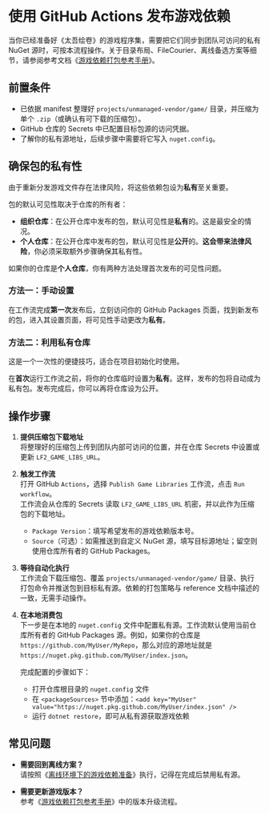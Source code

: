 # 使用 GitHub Actions 发布游戏依赖

当你已经准备好《太吾绘卷》的游戏程序集，需要把它们同步到团队可访问的私有 NuGet 源时，可按本流程操作。关于目录布局、FileCourier、离线备选方案等细节，请参阅参考文档《[游戏依赖打包参考手册](../reference/game-libs-packaging.md)》。

## 前置条件

- 已依据 manifest 整理好 `projects/unmanaged-vendor/game/` 目录，并压缩为单个 `.zip`（或确认有可下载的压缩包）。
- GitHub 仓库的 Secrets 中已配置目标包源的访问凭据。
- 了解你的私有源地址，后续步骤中需要将它写入 `nuget.config`。

## 确保包的私有性

由于重新分发游戏文件存在法律风险，将这些依赖包设为**私有**至关重要。

包的默认可见性取决于仓库的所有者：

- **组织仓库**：在公开仓库中发布的包，默认可见性是**私有**的。这是最安全的情况。
- **个人仓库**：在公开仓库中发布的包，默认可见性是**公开**的。**这会带来法律风险**，你必须采取额外步骤确保其私有性。

如果你的仓库是**个人仓库**，你有两种方法处理首次发布的可见性问题。

### 方法一：手动设置

在工作流完成**第一次**发布后，立刻访问你的 GitHub Packages 页面，找到新发布的包，进入其设置页面，将可见性手动更改为**私有**。

### 方法二：利用私有仓库

这是一个一次性的便捷技巧，适合在项目初始化时使用。

在**首次**运行工作流之前，将你的仓库临时设置为**私有**。这样，发布的包将自动成为私有包。发布完成后，你可以再将仓库设为公开。

## 操作步骤

1. **提供压缩包下载地址**  
   将整理好的压缩包上传到团队内部可访问的位置，并在仓库 Secrets 中设置或更新 `LF2_GAME_LIBS_URL`。

2. **触发工作流**  
   打开 GitHub `Actions`，选择 `Publish Game Libraries` 工作流，点击 `Run workflow`。  
   工作流会从仓库的 Secrets 读取 `LF2_GAME_LIBS_URL` 机密，并以此作为压缩包的下载地址。  
   - `Package Version`：填写希望发布的游戏依赖版本号。  
   - `Source`（可选）：如需推送到自定义 NuGet 源，填写目标源地址；留空则使用仓库所有者的 GitHub Packages。

3. **等待自动化执行**  
   工作流会下载压缩包、覆盖 `projects/unmanaged-vendor/game/` 目录、执行打包命令并推送包到目标私有源。依赖的打包策略与 reference 文档中描述的一致，无需手动操作。

4. **在本地消费包**  
   下一步是在本地的 `nuget.config` 文件中配置私有源。工作流默认使用当前仓库所有者的 GitHub Packages 源。例如，如果你的仓库是 `https://github.com/MyUser/MyRepo`，那么对应的源地址就是 `https://nuget.pkg.github.com/MyUser/index.json`。

   完成配置的步骤如下：
   - 打开仓库根目录的 `nuget.config` 文件
   - 在 `<packageSources>` 节中添加：`<add key="MyUser" value="https://nuget.pkg.github.com/MyUser/index.json" />`
   - 运行 `dotnet restore`，即可从私有源获取游戏依赖

## 常见问题

- **需要回到离线方案？**  
  请按照《[离线环境下的游戏依赖准备](./game-libs-offline-setup.md)》执行，记得在完成后禁用私有源。

- **需要更新游戏版本？**  
  参考《[游戏依赖打包参考手册](../reference/game-libs-packaging.md#升级到新游戏版本)》中的版本升级流程。
